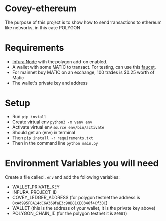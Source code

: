 # Covey-ethereum

The purpose of this project is to show how to send transactions to ethereum like networks, in this case POLYGON

# Requirements

-   [Infura Node](https://infura.io/) with the polygon add-on enabled.
-   A wallet with some MATIC to transact. For testing, can use this [faucet](https://faucet.polygon.technology/). 
-    For mainnet buy MATIC on an exchange, 100 trades is $0.25 worth of Matic 
-   The wallet's private key and address

# Setup

-   Run `pip install`
-   Create virtual env  `python3 -m venv env`
-   Activate virtual env `source env/bin/activate`
-   Should get an (env) in terminal 
-   Then `pip install -r requirements.txt`
-   Then in the command line `python main.py`

# Environment Variables you will need

Create a file called `.env` and add the following variables:

-   WALLET_PRIVATE_KEY
-   INFURA_PROJECT_ID
-   COVEY_LEDGER_ADDRESS (for polygon testnet the address is `0xAd995FBA14dC6A369faE3c90B81CE0346f4Cf3BC`)
-   WALLET (this is the address of your wallet, it is the private key above)
-   POLYGON_CHAIN_ID (for the polygon testnet it is `80001`)

